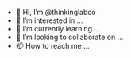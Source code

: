 - 👋 Hi, I’m @thinkinglabco
- 👀 I’m interested in ...
- 🌱 I’m currently learning ...
- 💞️ I’m looking to collaborate on ...
- 📫 How to reach me ...

<!---
thinkinglabco/thinkinglabco is a ✨ special ✨ repository because its `README.md` (this file) appears on your GitHub profile.
You can click the Preview link to take a look at your changes.
--->
